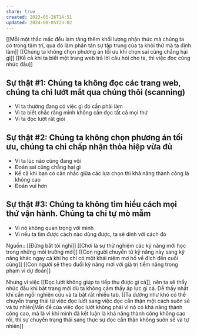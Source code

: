 ```yaml
---
share: true
created: 2023-05-26T14:51
updated: 2024-08-05T23:02
---
```

[[Mỗi một thắc mắc đều làm tăng thêm khối lượng nhận thức mà chúng ta có trong tâm trí, qua đó làm phân tán sự tập trung của ta khỏi thứ mà ta định làm]]
[[Chúng ta không chọn phương án tối ưu khi chọn sai cũng chẳng hại gì]] 
[[Kể cả khi ta biết một trang web trả lời câu hỏi cho ta, thì việc đọc cũng nhức đầu]] 

## Sự thật #1: Chúng ta không đọc các trang web, chúng ta chỉ lướt mắt qua chúng thôi (scanning)
- Vì ta thường đang có việc gì đó cần phải làm
- Vì ta biết chắc rằng mình không cần đọc tất cả mọi thứ
- Vì ta đọc lướt rất giỏi

## Sự thật #2: Chúng ta không chọn phương án tối ưu, chúng ta chỉ chấp nhận thỏa hiệp vừa đủ
- Vì ta lúc nào cũng đang vội
- Đoán sai cũng chẳng hại gì
- Kể cả khi bạn có cân nhắc giữa các lựa chọn thì khả năng thành công là không cao
- Đoán vui hơn

## Sự thật #3: Chúng ta không tìm hiểu cách mọi thứ vận hành. Chúng ta chỉ tự mò mẫm
- Vì nó không quan trọng với mình
- Vì nếu ta tìm được cách nào dùng được, ta sẽ dính với cách đó

Nguồn:: [[Đừng bắt tôi nghĩ]]
[[Chơi là sự thử nghiệm các kỹ năng mới học trong những môi trường mới]]
[[Con người chuyển từ kỹ năng này sang kỹ năng khác ngay cả khi họ chỉ có một khái niệm mơ hồ về đích đến cuối cùng]]
[[Con người sẽ theo đuổi kỹ năng mới với giá trị tiềm năng trong phạm vi dự đoán]]

Nhưng vì việc [[Đọc lướt không giúp ta tiếp thu được gì cả]], nên ta sẽ thấy nhức đầu khi bật trang mới dù ta không cảm thấy áp lực gì cả. Dễ thấy nhất khi cần ngồi nghiên cứu và ta bật rất nhiều tab. [[Ta dường như khó có thể chuyển trạng thái từ việc đọc lướt sang việc đọc cẩn thận một cách suôn sẻ và tự nhiên|Vấn đề của việc đọc lướt không phải vì nó có khả năng thành công cao, mà là vì khi mình đã kết luận là khả năng thành công không cao rồi, thì sự chuyển trạng thái sang thực sự đọc cẩn thận không suôn sẻ và tự nhiên]] 
